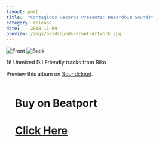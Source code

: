 ```yaml
---
layout: post
title:  "Contagious Records Presents: Hazardous Sounds"
category: release
date:    2018-11-09
preview: /imgs/hazdsounds-Front-Artwork.jpg
---
```


![Front](/imgs/hazdsounds-Front-Artwork.jpg)
![Back](/imgs/hazdsounds-Back-Artwork.jpg)

16 Unmixed DJ Friendly tracks from Riko

Preview this album on [Soundcloud](https://soundcloud.com/djrikouk/sets/riko-hazardous).

<div class="row">
    <div class="column">
        <ul class="one">
            <p>
                <h1>Buy on Beatport</h1>
            </p>
            <p>
                <h1><a href="https://www.beatport.com/release/riko-hazardous-soundz/2508337?fbclid=IwAR377Q2fxOF75fQNsYyBWKHG7r5OZh2oMENny2XUpkfqzbtWs7w2LLeAVfM" target="_blank">Click Here</a></h1>
            </p>
        </ul>
    </div>
</div>
